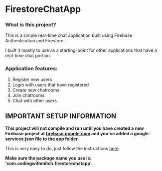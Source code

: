 <h1>FirestoreChatApp</h1>
<h3>What is this project?</h3>
<p>This is a simple real-time chat application built using Firebase Authentication and Firestore.</p>
<p>I built it mostly to use as a starting-point for other applications that have a real-time chat portion.</p>
<h3>Application features:</h3>
<ol>
  <li>Register new users</li>
  <li>Login with users that have registered</li>
  <li>Create new chatrooms</li>
  <li>Join chatrooms</li>
  <li>Chat with other users</li>
</ol>
<h2>IMPORTANT SETUP INFORMATION</h2>
<b><p>This project will not compile and run until you have created a new Firebase project at 
<a href='https://firebase.google.com' target='_blank'>firebase.google.com</a> and you've added a google-services.json file to the app folder.</p></b>
<p>This is very easy to do, just follow the instructions <a href='https://console.firebase.google.com/' target='_blank'>here</a>.</p>
<b><p>Make sure the package name you use is: 'com.codingwithmitch.firestorechatapp'.</p></b>
